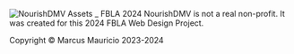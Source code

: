 ![NourishDMV Assets _ FBLA 2024](https://github.com/Redblock6YT/NourishDMV/assets/37982990/00a4a589-d0b1-4bd2-b142-3cfd9551c478)
NourishDMV is not a real non-profit. It was created for this 2024 FBLA Web Design Project.

Copyright © Marcus Mauricio 2023-2024
